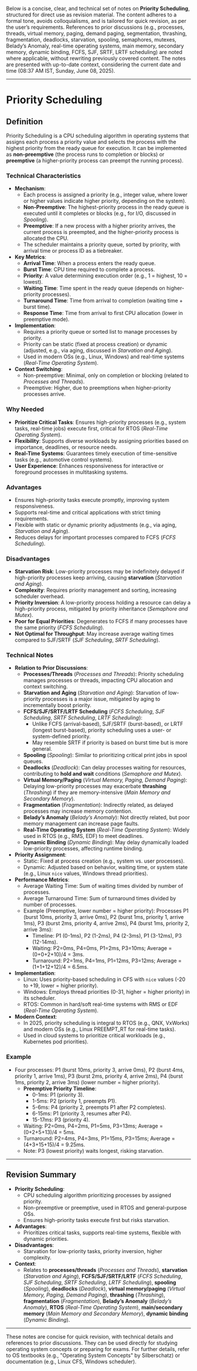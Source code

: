 Below is a concise, clear, and technical set of notes on **Priority Scheduling**, structured for direct use as revision material. The content adheres to a formal tone, avoids colloquialisms, and is tailored for quick revision, as per the user’s requirements. References to prior discussions (e.g., processes, threads, virtual memory, paging, demand paging, segmentation, thrashing, fragmentation, deadlocks, starvation, spooling, semaphores, mutexes, Belady’s Anomaly, real-time operating systems, main memory, secondary memory, dynamic binding, FCFS, SJF, SRTF, LRTF scheduling) are noted where applicable, without rewriting previously covered content. The notes are presented with up-to-date context, considering the current date and time (08:37 AM IST, Sunday, June 08, 2025).

---

# Priority Scheduling

## Definition
Priority Scheduling is a CPU scheduling algorithm in operating systems that assigns each process a priority value and selects the process with the highest priority from the ready queue for execution. It can be implemented as **non-preemptive** (the process runs to completion or blocks) or **preemptive** (a higher-priority process can preempt the running process).

### Technical Characteristics
- **Mechanism**:
  - Each process is assigned a priority (e.g., integer value, where lower or higher values indicate higher priority, depending on the system).
  - **Non-Preemptive**: The highest-priority process in the ready queue is executed until it completes or blocks (e.g., for I/O, discussed in *Spooling*).
  - **Preemptive**: If a new process with a higher priority arrives, the current process is preempted, and the higher-priority process is allocated the CPU.
  - The scheduler maintains a priority queue, sorted by priority, with arrival time or process ID as a tiebreaker.
- **Key Metrics**:
  - **Arrival Time**: When a process enters the ready queue.
  - **Burst Time**: CPU time required to complete a process.
  - **Priority**: A value determining execution order (e.g., 1 = highest, 10 = lowest).
  - **Waiting Time**: Time spent in the ready queue (depends on higher-priority processes).
  - **Turnaround Time**: Time from arrival to completion (waiting time + burst time).
  - **Response Time**: Time from arrival to first CPU allocation (lower in preemptive mode).
- **Implementation**:
  - Requires a priority queue or sorted list to manage processes by priority.
  - Priority can be static (fixed at process creation) or dynamic (adjusted, e.g., via aging, discussed in *Starvation and Aging*).
  - Used in modern OSs (e.g., Linux, Windows) and real-time systems (*Real-Time Operating System*).
- **Context Switching**:
  - Non-preemptive: Minimal, only on completion or blocking (related to *Processes and Threads*).
  - Preemptive: Higher, due to preemptions when higher-priority processes arrive.

### Why Needed
- **Prioritize Critical Tasks**: Ensures high-priority processes (e.g., system tasks, real-time jobs) execute first, critical for RTOS (*Real-Time Operating System*).
- **Flexibility**: Supports diverse workloads by assigning priorities based on importance, deadlines, or resource needs.
- **Real-Time Systems**: Guarantees timely execution of time-sensitive tasks (e.g., automotive control systems).
- **User Experience**: Enhances responsiveness for interactive or foreground processes in multitasking systems.

### Advantages
- Ensures high-priority tasks execute promptly, improving system responsiveness.
- Supports real-time and critical applications with strict timing requirements.
- Flexible with static or dynamic priority adjustments (e.g., via aging, *Starvation and Aging*).
- Reduces delays for important processes compared to FCFS (*FCFS Scheduling*).

### Disadvantages
- **Starvation Risk**: Low-priority processes may be indefinitely delayed if high-priority processes keep arriving, causing **starvation** (*Starvation and Aging*).
- **Complexity**: Requires priority management and sorting, increasing scheduler overhead.
- **Priority Inversion**: A low-priority process holding a resource can delay a high-priority process, mitigated by priority inheritance (*Semaphore and Mutex*).
- **Poor for Equal Priorities**: Degenerates to FCFS if many processes have the same priority (*FCFS Scheduling*).
- **Not Optimal for Throughput**: May increase average waiting times compared to SJF/SRTF (*SJF Scheduling*, *SRTF Scheduling*).

### Technical Notes
- **Relation to Prior Discussions**:
  - **Processes/Threads** (*Processes and Threads*): Priority scheduling manages processes or threads, impacting CPU allocation and context switching.
  - **Starvation and Aging** (*Starvation and Aging*): Starvation of low-priority processes is a major issue, mitigated by aging to incrementally boost priority.
  - **FCFS/SJF/SRTF/LRTF Scheduling** (*FCFS Scheduling*, *SJF Scheduling*, *SRTF Scheduling*, *LRTF Scheduling*):
    - Unlike FCFS (arrival-based), SJF/SRTF (burst-based), or LRTF (longest burst-based), priority scheduling uses a user- or system-defined priority.
    - May resemble SRTF if priority is based on burst time but is more general.
  - **Spooling** (*Spooling*): Similar to prioritizing critical print jobs in spool queues.
  - **Deadlocks** (*Deadlock*): Can delay processes waiting for resources, contributing to **hold and wait** conditions (*Semaphore and Mutex*).
  - **Virtual Memory/Paging** (*Virtual Memory, Paging, Demand Paging*): Delaying low-priority processes may exacerbate **thrashing** (*Thrashing*) if they are memory-intensive (*Main Memory and Secondary Memory*).
  - **Fragmentation** (*Fragmentation*): Indirectly related, as delayed processes may increase memory contention.
  - **Belady’s Anomaly** (*Belady’s Anomaly*): Not directly related, but poor memory management can increase page faults.
  - **Real-Time Operating System** (*Real-Time Operating System*): Widely used in RTOS (e.g., RMS, EDF) to meet deadlines.
  - **Dynamic Binding** (*Dynamic Binding*): May delay dynamically loaded low-priority processes, affecting runtime binding.
- **Priority Assignment**:
  - Static: Fixed at process creation (e.g., system vs. user processes).
  - Dynamic: Adjusted based on behavior, waiting time, or system state (e.g., Linux `nice` values, Windows thread priorities).
- **Performance Metrics**:
  - Average Waiting Time: Sum of waiting times divided by number of processes.
  - Average Turnaround Time: Sum of turnaround times divided by number of processes.
  - Example (Preemptive, lower number = higher priority): Processes P1 (burst 10ms, priority 3, arrive 0ms), P2 (burst 1ms, priority 1, arrive 1ms), P3 (burst 2ms, priority 4, arrive 2ms), P4 (burst 1ms, priority 2, arrive 3ms):
    - Timeline: P1 (0-1ms), P2 (1-2ms), P4 (2-3ms), P1 (3-12ms), P3 (12-14ms).
    - Waiting: P2=0ms, P4=0ms, P1=2ms, P3=10ms; Average = (0+0+2+10)/4 = 3ms.
    - Turnaround: P2=1ms, P4=1ms, P1=12ms, P3=12ms; Average = (1+1+12+12)/4 = 6.5ms.
- **Implementation**:
  - Linux: Uses priority-based scheduling in CFS with `nice` values (-20 to +19, lower = higher priority).
  - Windows: Employs thread priorities (0-31, higher = higher priority) in its scheduler.
  - RTOS: Common in hard/soft real-time systems with RMS or EDF (*Real-Time Operating System*).
- **Modern Context**:
  - In 2025, priority scheduling is integral to RTOS (e.g., QNX, VxWorks) and modern OSs (e.g., Linux PREEMPT_RT for real-time tasks).
  - Used in cloud systems to prioritize critical workloads (e.g., Kubernetes pod priorities).

### Example
- Four processes: P1 (burst 10ms, priority 3, arrive 0ms), P2 (burst 4ms, priority 1, arrive 1ms), P3 (burst 2ms, priority 4, arrive 2ms), P4 (burst 1ms, priority 2, arrive 3ms) (lower number = higher priority).
  - **Preemptive Priority Timeline**:
    - 0-1ms: P1 (priority 3).
    - 1-5ms: P2 (priority 1, preempts P1).
    - 5-6ms: P4 (priority 2, preempts P1 after P2 completes).
    - 6-15ms: P1 (priority 3, resumes after P4).
    - 15-17ms: P3 (priority 4).
  - Waiting: P2=0ms, P4=2ms, P1=5ms, P3=13ms; Average = (0+2+5+13)/4 = 5ms.
  - Turnaround: P2=4ms, P4=3ms, P1=15ms, P3=15ms; Average = (4+3+15+15)/4 = 9.25ms.
  - Note: P3 (lowest priority) waits longest, risking starvation.

---

## Revision Summary
- **Priority Scheduling**:
  - CPU scheduling algorithm prioritizing processes by assigned priority.
  - Non-preemptive or preemptive, used in RTOS and general-purpose OSs.
  - Ensures high-priority tasks execute first but risks starvation.
- **Advantages**:
  - Prioritizes critical tasks, supports real-time systems, flexible with dynamic priorities.
- **Disadvantages**:
  - Starvation for low-priority tasks, priority inversion, higher complexity.
- **Context**:
  - Relates to **processes/threads** (*Processes and Threads*), **starvation** (*Starvation and Aging*), **FCFS/SJF/SRTF/LRTF** (*FCFS Scheduling*, *SJF Scheduling*, *SRTF Scheduling*, *LRTF Scheduling*), **spooling** (*Spooling*), **deadlocks** (*Deadlock*), **virtual memory/paging** (*Virtual Memory, Paging, Demand Paging*), **thrashing** (*Thrashing*), **fragmentation** (*Fragmentation*), **Belady’s Anomaly** (*Belady’s Anomaly*), **RTOS** (*Real-Time Operating System*), **main/secondary memory** (*Main Memory and Secondary Memory*), **dynamic binding** (*Dynamic Binding*).

---

These notes are concise for quick revision, with technical details and references to prior discussions. They can be used directly for studying operating system concepts or preparing for exams. For further details, refer to OS textbooks (e.g., "Operating System Concepts" by Silberschatz) or documentation (e.g., Linux CFS, Windows scheduler).